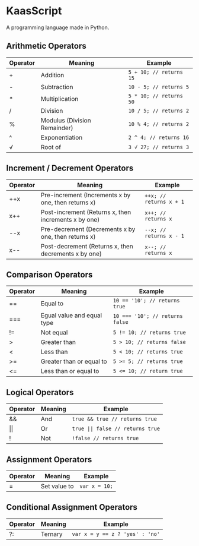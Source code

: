 # KaasScript

A programming language made in Python.

## Arithmetic Operators

| Operator | Meaning                      | Example                             |
| -------- | ---------------------------- | ----------------------------------- |
| +        | Addition                     | <code>5 + 10; // returns 15</code>  |
| -        | Subtraction                  | <code>10 - 5; // returns 5</code>   |
| \*       | Multiplication               | <code>5 \* 10; // returns 50</code> |
| /        | Division                     | <code>10 / 5; // returns 2</code>   |
| %        | Modulus (Division Remainder) | <code>10 % 4; // returns 2</code>   |
| ^        | Exponentiation               | <code>2 ^ 4; // returns 16</code>   |
| √        | Root of                      | <code>3 √ 27; // returns 3</code>   |

## Increment / Decrement Operators

| Operator | Meaning                                              | Example                            |
| -------- | ---------------------------------------------------- | ---------------------------------- |
| ++x      | Pre-increment (Increments x by one, then returns x)  | <code>++x; // returns x + 1</code> |
| x++      | Post-increment (Returns x, then increments x by one) | <code>x++; // returns x</code>     |
| --x      | Pre-decrement (Decrements x by one, then returns x)  | <code>--x; // returns x - 1</code> |
| x--      | Post-decrement (Returns x, then decrements x by one) | <code>x--; // returns x</code>     |

## Comparison Operators

| Operator | Meaning                    | Example                                    |
| -------- | -------------------------- | ------------------------------------------ |
| ==       | Equal to                   | <code>10 == '10'; // returns true</code>   |
| ===      | Egual value and equal type | <code>10 === '10'; // returns false</code> |
| !=       | Not equal                  | <code>5 != 10; // returns true</code>      |
| >        | Greater than               | <code>5 > 10; // returns false</code>      |
| <        | Less than                  | <code>5 < 10; // returns true</code>       |
| >=       | Greater than or equal to   | <code>5 >= 5; // returns true</code>       |
| <=       | Less than or equal to      | <code>5 <= 10; // return true</code>       |

## Logical Operators

| Operator | Meaning | Example                                              |
| -------- | ------- | ---------------------------------------------------- |
| &&       | And     | <code>true && true // returns true</code>            |
| \|\|     | Or      | <code>true &#124;&#124; false // returns true</code> |
| !        | Not     | <code>!false // returns true</code>                  |

## Assignment Operators

| Operator | Meaning      | Example                  |
| -------- | ------------ | ------------------------ |
| =        | Set value to | <code>var x = 10;</code> |

## Conditional Assignment Operators

| Operator | Meaning | Example                                    |
| -------- | ------- | ------------------------------------------ |
| ?:       | Ternary | <code>var x = y == z ? 'yes' : 'no'</code> |

